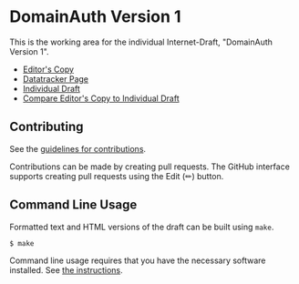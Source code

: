 <!-- regenerate: on (set to off if you edit this file) -->

# DomainAuth Version 1

This is the working area for the individual Internet-Draft, "DomainAuth Version 1".

* [Editor's Copy](https://docs.veraid.net/domainauth-spec/#go.draft-narea-domainauth.html)
* [Datatracker Page](https://datatracker.ietf.org/doc/draft-narea-domainauth)
* [Individual Draft](https://datatracker.ietf.org/doc/html/draft-narea-domainauth)
* [Compare Editor's Copy to Individual Draft](https://docs.veraid.net/domainauth-spec/#go.draft-narea-domainauth.diff)


## Contributing

See the
[guidelines for contributions](https://github.com/CheVeraId/domainauth-spec/blob/main/CONTRIBUTING.md).

Contributions can be made by creating pull requests.
The GitHub interface supports creating pull requests using the Edit (✏) button.


## Command Line Usage

Formatted text and HTML versions of the draft can be built using `make`.

```sh
$ make
```

Command line usage requires that you have the necessary software installed.  See
[the instructions](https://github.com/martinthomson/i-d-template/blob/main/doc/SETUP.md).

